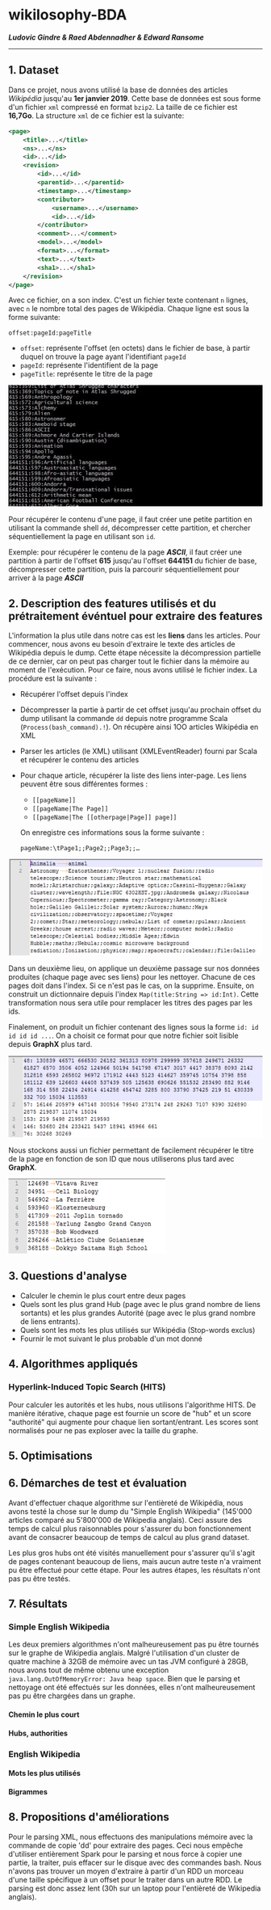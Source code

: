 # wikilosophy-BDA

***Ludovic Gindre & Raed Abdennadher & Edward Ransome***

***

## 1. Dataset

Dans ce projet, nous avons utilisé la base de données des articles *Wikipédia* jusqu'au **1er janvier 2019**. Cette base de données est sous forme d'un fichier `xml` compressé en format `bzip2`. La taille de ce fichier est **16,7Go**. La structure `xml` de ce fichier est la suivante:

```xml
<page>
    <title>...</title>
    <ns>...</ns>
    <id>...</id>
    <revision>
        <id>...</id>
        <parentid>...</parentid>
        <timestamp>...</timestamp>
        <contributor>
            <username>...</username>
            <id>...</id>			
        </contributor>
        <comment>...</comment>
        <model>...</model>
        <format>...</format>
        <text>...</text>
        <sha1>...</sha1>		
    </revision>	
</page>
```

Avec ce fichier, on a son index. C'est un fichier texte contenant `n` lignes, avec `n` le nombre total des pages de Wikipédia. Chaque ligne est sous la forme suivante:

```
offset:pageId:pageTitle
```

* `offset`: représente l'offset (en octets) dans le fichier de base, à partir duquel on trouve la page ayant l'identifiant `pageId`
* `pageId`: représente l'identifient de la page
* `pageTitle`: représente le titre de la page

![](./Screenshots/photo5935959929573716216.jpg)

Pour récupérer le contenu d'une page, il faut créer une petite partition en utilisant la commande shell `dd`, décompresser cette partition, et chercher séquentiellement la page en utilisant son `id`.

Exemple: pour récupérer le contenu de la page ***ASCII***, il faut créer une partition à partir de l'offset **615** jusqu'au l'offset **644151** du fichier de base, décompresser cette partition, puis la parcourir séquentiellement pour arriver à la page ***ASCII***

## 2. Description des features utilisés et du prétraitement événtuel pour extraire des features

L'information la plus utile dans notre cas est les **liens** dans les articles. Pour commencer, nous avons eu besoin d'extraire le texte des articles de Wikipédia depuis le dump. Cette étape nécessite la décompression partielle de ce dernier, car on peut pas charger tout le fichier dans la mémoire au moment de l'exécution. Pour ce faire, nous avons utilisé le fichier index. La procédure est la suivante :

- Récupérer l'offset depuis l'index

- Décompresser la partie à partir de cet offset jusqu'au prochain offset du dump utilisant la commande `dd` depuis notre programme Scala (`Process(bash_command).!`). On récupère ainsi 1OO articles Wikipédia en XML

- Parser les articles (le XML) utilisant (XMLEventReader) fourni par Scala et récupérer le contenu des articles

- Pour chaque article, récupérer la liste des liens inter-page. Les liens peuvent être sous différentes formes :

  - `[[pageName]]`
  - `[[pageName|The Page]]`
  - `[[pageName|The [[otherpage|Page]] page]]`

  On enregistre ces informations sous la forme suivante :

  ```
  pageName:\tPage1;;Page2;;Page3;;…
  ```
  
![](./Screenshots/stringtostring.png)

Dans un deuxième lieu, on applique un deuxième passage sur nos données produites (chaque page avec ses liens) pour les nettoyer. Chacune de ces pages doit dans l'index. Si ce n'est pas le cas, on la supprime. Ensuite, on construit un dictionnaire depuis l'index `Map(title:String => id:Int)`. Cette transformation nous sera utile pour remplacer les titres des pages par les ids.

Finalement, on produit un fichier contenant des lignes sous la forme `id: id id id id ...`. On a choisit ce format pour que notre fichier soit lisible depuis **GraphX** plus tard. 

![](./Screenshots/idlinks.png)

Nous stockons aussi un fichier permettant de facilement récupérer le titre de la page en fonction de son ID que nous utiliserons plus tard avec **GraphX**.

![](./Screenshots/idtostring.png)



## 3. Questions d'analyse

- Calculer le chemin le plus court entre deux pages
- Quels sont les plus grand Hub (page avec le plus grand nombre de liens sortants) et les plus grandes Autorité (page avec le plus grand nombre de liens entrants).
- Quels sont les mots les plus utilisés sur Wikipédia (Stop-words exclus)
- Fournir le mot suivant le plus probable d'un mot donné

## 4. Algorithmes appliqués
### Hyperlink-Induced Topic Search (HITS)
Pour calculer les autorités et les hubs, nous utilisons l'algorithme HITS. De manière itérative, chaque page est fournie un score de "hub" et un score "authorité" qui augmente pour chaque lien sortant/entrant. Les scores sont normalisés pour ne pas exploser avec la taille du graphe.

## 5. Optimisations

## 6. Démarches de test et évaluation
Avant d'effectuer chaque algorithme sur l'entièreté de Wikipédia, nous avons testé la chose sur le dump du "Simple English Wikipedia" (145'000 articles comparé au 5'800'000 de Wikipedia anglais). Ceci assure des temps de calcul plus raisonnables pour s'assurer du bon fonctionnement avant de consacrer beaucoup de temps de calcul au plus grand dataset.

Les plus gros hubs ont été visités manuellement pour s'assurer qu'il s'agit de pages contenant beaucoup de liens, mais aucun autre teste n'a vraiment pu être effectué pour cette étape. Pour les autres étapes, les résultats n'ont pas pu être testés.

## 7.  Résultats

### Simple English Wikipedia
Les deux premiers algorithmes n'ont malheureusement pas pu être tournés sur le graphe de Wikipedia anglais. Malgré l'utilisation d'un cluster de quatre machine à 32GB de mémoire avec un tas JVM configuré à 28GB, nous avons tout de même obtenu une exception ```java.lang.OutOfMemoryError: Java heap space```. Bien que le parsing et nettoyage ont été effectués sur les données, elles n'ont malheureusement pas pu être chargées dans un graphe.

#### Chemin le plus court

#### Hubs, authorities

### English Wikipedia

#### Mots les plus utilisés

#### Bigrammes



## 8. Propositions d'améliorations

Pour le parsing XML, nous effectuons des manipulations mémoire avec la commande de copie 'dd' pour extraire des pages. Ceci nous empêche d'utiliser entièrement Spark pour le parsing et nous force à copier une partie, la traiter, puis effacer sur le disque avec des commandes bash. Nous n'avons pas trouver un moyen d'extraire à partir d'un RDD un morceau d'une taille spécifique à un offset pour le traiter dans un autre RDD. Le parsing est donc assez lent (30h sur un laptop pour l'entièreté de Wikipedia anglais). 
